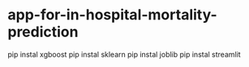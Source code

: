 # app-for-in-hospital-mortality-prediction
pip instal xgboost
pip instal sklearn
pip instal joblib
pip instal streamlit
